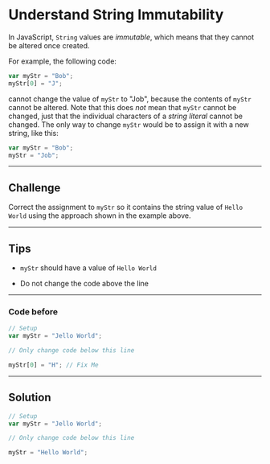# Understand String Immutability

In JavaScript, `String` values are *immutable*, which means that they cannot be altered once created.

For example, the following code:

```js
var myStr = "Bob";
myStr[0] = "J";
```

cannot change the value of `myStr` to "Job", because the contents of `myStr` cannot be altered. Note that this does *not* mean that `myStr` cannot be changed, just that the individual characters of a *string literal* cannot be changed. The only way to change `myStr` would be to assign it with a new string, like this:

```js
var myStr = "Bob";
myStr = "Job";
```

---

## Challenge

Correct the assignment to `myStr` so it contains the string value of `Hello World` using the approach shown in the example above.

---

## Tips

- `myStr` should have a value of `Hello World`

- Do not change the code above the line

---

### Code before

```js
// Setup
var myStr = "Jello World";

// Only change code below this line

myStr[0] = "H"; // Fix Me

```

---

## Solution

```js
// Setup
var myStr = "Jello World";

// Only change code below this line

myStr = "Hello World";

```